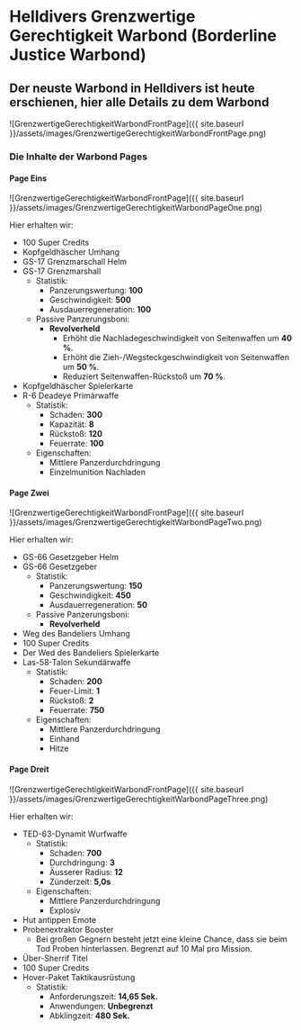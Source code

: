 # Helldivers Grenzwertige Gerechtigkeit Warbond (Borderline Justice Warbond)

## Der neuste Warbond in Helldivers ist heute erschienen, hier alle Details zu dem Warbond

![GrenzwertigeGerechtigkeitWarbondFrontPage]({{ site.baseurl }}/assets/images/GrenzwertigeGerechtigkeitWarbondFrontPage.png)

### Die Inhalte der Warbond Pages
#### Page Eins

![GrenzwertigeGerechtigkeitWarbondFrontPage]({{ site.baseurl }}/assets/images/GrenzwertigeGerechtigkeitWarbondPageOne.png)

Hier erhalten wir:
- 100 Super Credits
- Kopfgeldhäscher Umhang
- GS-17 Grenzmarschall Helm
- GS-17 Grenzmarshall
  - Statistik:
    - Panzerungswertung: **100**
    - Geschwindigkeit: **500**
    - Ausdauerregeneration: **100**
  - Passive Panzerungsboni:
    - **Revolverheld**
      - Erhöht die Nachladegeschwindigkeit von Seitenwaffen um **40 %**.
      - Erhöht die Zieh-/Wegsteckgeschwindigkeit von Seitenwaffen um **50 %**.
      - Reduziert Seitenwaffen-Rückstoß um **70 %**.
- Kopfgeldhäscher Spielerkarte
- R-6 Deadeye Primärwaffe
  - Statistik:
    - Schaden: **300**
    - Kapazität: **8**
    - Rückstoß: **120**
    - Feuerrate: **100**
  - Eigenschaften:
    - Mittlere Panzerdurchdringung
    - Einzelmunition Nachladen

#### Page Zwei

![GrenzwertigeGerechtigkeitWarbondFrontPage]({{ site.baseurl }}/assets/images/GrenzwertigeGerechtigkeitWarbondPageTwo.png)

Hier erhalten wir:
- GS-66 Gesetzgeber Helm
- GS-66 Gesetzgeber
  - Statistik:
    - Panzerungswertung: **150**
    - Geschwindigkeit: **450**
    - Ausdauerregeneration: **50**
  - Passive Panzerungsboni:
    - **Revolverheld**
- Weg des Bandeliers Umhang
- 100 Super Credits
- Der Wed des Bandeliers Spielerkarte
- Las-58-Talon Sekundärwaffe
  - Statistik:
    - Schaden: **200**
    - Feuer-Limit: **1**
    - Rückstoß: **2**
    - Feuerrate: **750**
  - Eigenschaften:
    - Mittlere Panzerdurchdringung
    - Einhand
    - Hitze

#### Page Dreit

![GrenzwertigeGerechtigkeitWarbondFrontPage]({{ site.baseurl }}/assets/images/GrenzwertigeGerechtigkeitWarbondPageThree.png)

Hier erhalten wir:
- TED-63-Dynamit Wurfwaffe
  - Statistik:
    - Schaden: **700**
    - Durchdringung: **3**
    - Äusserer Radius: **12**
    - Zünderzeit: **5,0s**
  - Eigenschaften:
    - Mittlere Panzerdurchdringung
    - Explosiv
- Hut antippen Emote
- Probenextraktor Booster
  - Bei großen Gegnern besteht jetzt eine kleine Chance, dass sie beim Tod Proben hinterlassen. Begrenzt auf 10 Mal pro Mission.
- Über-Sherrif Titel
- 100 Super Credits
- Hover-Paket Taktikausrüstung
  - Statistik:
      - Anforderungszeit: **14,65 Sek.**
      - Anwendungen: **Unbegrenzt**
      - Abklingzeit: **480 Sek.**
